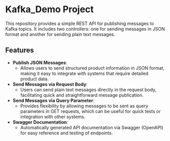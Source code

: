 # Kafka_Demo Project
This repository provides a simple REST API for publishing messages to Kafka topics. It includes two controllers: one for sending messages in JSON format and another for sending plain text messages.

## Features
- **Publish JSON Messages**:
    - Allows users to send structured product information in JSON format, making it easy to integrate with systems that require detailed product data.
- **Send Messages via Request Body**:
    - Users can send plain text messages directly in the request body, facilitating quick and straightforward message publication.
- **Send Messages via Query Parameter**:
    - Provides flexibility by allowing messages to be sent as query parameters in GET requests, which can be useful for quick tests or integration with other systems.
- **Swagger Documentation**:
    - Automatically generated API documentation via Swagger (OpenAPI) for easy reference and testing of endpoints.

